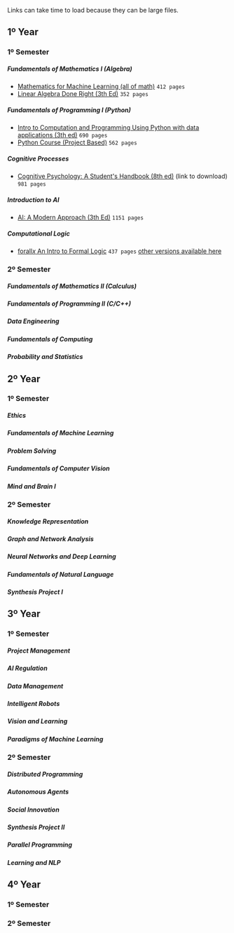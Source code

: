 Links can take time to load because they can be large files. 

## 1º Year
### 1º Semester
##### Fundamentals of Mathematics I (Algebra)
- [Mathematics for Machine Learning (all of math)](https://mml-book.github.io/book/mml-book.pdf) `412 pages`
- [Linear Algebra Done Right (3th Ed)](http://ndl.ethernet.edu.et/bitstream/123456789/88600/1/2015_Book_LinearAlgebraDoneRight.pdf) `352 pages`
##### Fundamentals of Programming I (Python)
- [Intro to Computation and Programming Using Python with data applications (3th ed)](http://repo.darmajaya.ac.id/5070/1/Introduction%20to%20Computation%20and%20Programming%20Using%20Python%20by%20John%20V.%20Guttag%20%28z-lib.org%29.pdf) `690 pages`
- [Python Course (Project Based)](https://bedford-computing.co.uk/learning/wp-content/uploads/2015/10/No.Starch.Python.Oct_.2015.ISBN_.1593276036.pdf) `562 pages`
##### Cognitive Processes
- [Cognitive Psychology: A Student's Handbook (8th ed)](https://dokumen.pub/cognitive-psychology-a-students-handbook-8nbsped-1138482218-9781138482210.html) (link to download) `981 pages`
##### Introduction to AI
- [AI: A Modern Approach (3th Ed)](https://people.engr.tamu.edu/guni/csce421/files/AI_Russell_Norvig.pdf) `1151 pages`
##### Computational Logic
- [forall$x$ An Intro to Formal Logic](https://forallx.openlogicproject.org/forallxyyc.pdf) `437 pages` [other versions available here](https://forallx.openlogicproject.org/)

### 2º Semester
##### Fundamentals of Mathematics II (Calculus)
##### Fundamentals of Programming II (C/C++)
##### Data Engineering 
##### Fundamentals of Computing
##### Probability and Statistics

## 2º Year
### 1º Semester
##### Ethics 
##### Fundamentals of Machine Learning 
##### Problem Solving 
##### Fundamentals of Computer Vision
##### Mind and Brain I

### 2º Semester
##### Knowledge Representation
##### Graph and Network Analysis 
##### Neural Networks and Deep Learning 
##### Fundamentals of Natural Language 
##### Synthesis Project I

## 3º Year
### 1º Semester 
##### Project Management  
##### AI Regulation 
##### Data Management 
##### Intelligent Robots 
##### Vision and Learning  
##### Paradigms of Machine Learning  

### 2º Semester 
##### Distributed Programming 
##### Autonomous Agents  
##### Social Innovation 
##### Synthesis Project II 
##### Parallel Programming  
##### Learning and NLP

## 4º Year
### 1º Semester
### 2º Semester

